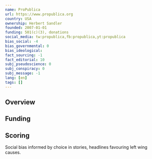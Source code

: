 ```yaml
---
name: ProPublica
url: https://www.propublica.org
country: USA
ownership: Herbert Sandler
founded: 2007-01-01
funding: 501(c)(3), donations
social_media: tw:propublica,fb:propublica,yt:propublica
bias_social: -4
bias_governmental: 0
bias_ideological:
fact_sourcing: -1
fact_editorial: 10
subj_pseudoscience: 0
subj_conspiracy: 0
subj_message: -1
lang: [en]
tags: []
---
```


## Overview

## Funding

## Scoring
Social bias informed by choice in stories, headlines favouring left wing causes.
